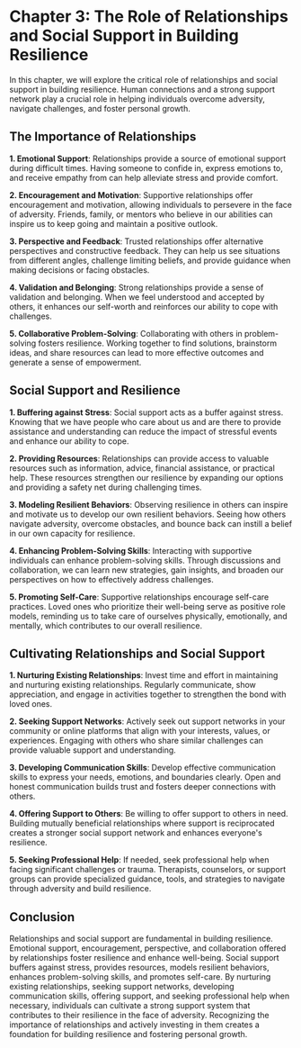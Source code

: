 Chapter 3: The Role of Relationships and Social Support in Building Resilience
==============================================================================

In this chapter, we will explore the critical role of relationships and social support in building resilience. Human connections and a strong support network play a crucial role in helping individuals overcome adversity, navigate challenges, and foster personal growth.

The Importance of Relationships
-------------------------------

**1. Emotional Support**: Relationships provide a source of emotional support during difficult times. Having someone to confide in, express emotions to, and receive empathy from can help alleviate stress and provide comfort.

**2. Encouragement and Motivation**: Supportive relationships offer encouragement and motivation, allowing individuals to persevere in the face of adversity. Friends, family, or mentors who believe in our abilities can inspire us to keep going and maintain a positive outlook.

**3. Perspective and Feedback**: Trusted relationships offer alternative perspectives and constructive feedback. They can help us see situations from different angles, challenge limiting beliefs, and provide guidance when making decisions or facing obstacles.

**4. Validation and Belonging**: Strong relationships provide a sense of validation and belonging. When we feel understood and accepted by others, it enhances our self-worth and reinforces our ability to cope with challenges.

**5. Collaborative Problem-Solving**: Collaborating with others in problem-solving fosters resilience. Working together to find solutions, brainstorm ideas, and share resources can lead to more effective outcomes and generate a sense of empowerment.

Social Support and Resilience
-----------------------------

**1. Buffering against Stress**: Social support acts as a buffer against stress. Knowing that we have people who care about us and are there to provide assistance and understanding can reduce the impact of stressful events and enhance our ability to cope.

**2. Providing Resources**: Relationships can provide access to valuable resources such as information, advice, financial assistance, or practical help. These resources strengthen our resilience by expanding our options and providing a safety net during challenging times.

**3. Modeling Resilient Behaviors**: Observing resilience in others can inspire and motivate us to develop our own resilient behaviors. Seeing how others navigate adversity, overcome obstacles, and bounce back can instill a belief in our own capacity for resilience.

**4. Enhancing Problem-Solving Skills**: Interacting with supportive individuals can enhance problem-solving skills. Through discussions and collaboration, we can learn new strategies, gain insights, and broaden our perspectives on how to effectively address challenges.

**5. Promoting Self-Care**: Supportive relationships encourage self-care practices. Loved ones who prioritize their well-being serve as positive role models, reminding us to take care of ourselves physically, emotionally, and mentally, which contributes to our overall resilience.

Cultivating Relationships and Social Support
--------------------------------------------

**1. Nurturing Existing Relationships**: Invest time and effort in maintaining and nurturing existing relationships. Regularly communicate, show appreciation, and engage in activities together to strengthen the bond with loved ones.

**2. Seeking Support Networks**: Actively seek out support networks in your community or online platforms that align with your interests, values, or experiences. Engaging with others who share similar challenges can provide valuable support and understanding.

**3. Developing Communication Skills**: Develop effective communication skills to express your needs, emotions, and boundaries clearly. Open and honest communication builds trust and fosters deeper connections with others.

**4. Offering Support to Others**: Be willing to offer support to others in need. Building mutually beneficial relationships where support is reciprocated creates a stronger social support network and enhances everyone's resilience.

**5. Seeking Professional Help**: If needed, seek professional help when facing significant challenges or trauma. Therapists, counselors, or support groups can provide specialized guidance, tools, and strategies to navigate through adversity and build resilience.

Conclusion
----------

Relationships and social support are fundamental in building resilience. Emotional support, encouragement, perspective, and collaboration offered by relationships foster resilience and enhance well-being. Social support buffers against stress, provides resources, models resilient behaviors, enhances problem-solving skills, and promotes self-care. By nurturing existing relationships, seeking support networks, developing communication skills, offering support, and seeking professional help when necessary, individuals can cultivate a strong support system that contributes to their resilience in the face of adversity. Recognizing the importance of relationships and actively investing in them creates a foundation for building resilience and fostering personal growth.

